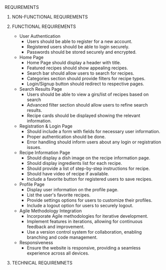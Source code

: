 REQUIREMENTS

1. NON-FUNCTIONAL REQUIREMENTS
   
2. FUNCTIONAL REQUIREMENTS

   * User Authentication
        * Users should be able to register for a new account.
        * Registered users should be able to login securely.
        * Passwords should be stored securely and encrypted.
   * Home Page
        * Home Page should display a header with title.
        * Featured recipes should show appealing recipes.
        * Search bar should allow users to search for recipes.
        * Categories section should provide filters for recipe types.
        * Login/Signup button should redirect to respective pages.
   * Search Results Page
        * Users should be able to view a girs/list of recipes based on search
        * Advanced filter section should allow users to refine search results.
        * Recipe cards should be displayed showing the relevant information.
   *  Registration & Login Page
        * Should include a form with fields for necessary user information.
        * Proper authentication should be done.
        * Error handling should inform users about any login or registration issues.
   * Recipe Information Page
        * Should display a dish image on the recipe information page.
        * Should display ingredients list for each recipe.
        * Should provide a list of step-by-step instructions for recipe.
        * Should have video of recipe if available.
        * Include a favorite button for registered users to save recipes.
   * Profile Page
        * Display user information on the profile page.
        * List the user's favorite recipes.
        * Provide settings options for users to customize their profiles.
        * Include a logout option for users to securely logout.
   * Agile Methodology Integration
        * Incorporate Agile methodologies for iterative development.
        * Implement features in iterations, allowing for continuous feedback and improvement.
        * Use a version control system for collaboration, enabling branching and code management.
   * Responsiveness
        * Ensure the website is responsive, providing a seamless experience across all devices.
   
        
3. TECHNICAL REQUIREMNETS

